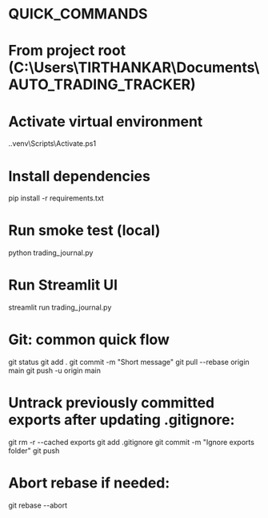 ﻿# QUICK_COMMANDS

# From project root (C:\Users\TIRTHANKAR\Documents\AUTO_TRADING_TRACKER)

# Activate virtual environment
.\.venv\Scripts\Activate.ps1

# Install dependencies
pip install -r requirements.txt

# Run smoke test (local)
python trading_journal.py

# Run Streamlit UI
streamlit run trading_journal.py

# Git: common quick flow
git status
git add .
git commit -m "Short message"
git pull --rebase origin main
git push -u origin main

# Untrack previously committed exports after updating .gitignore:
git rm -r --cached exports
git add .gitignore
git commit -m "Ignore exports folder"
git push

# Abort rebase if needed:
git rebase --abort
